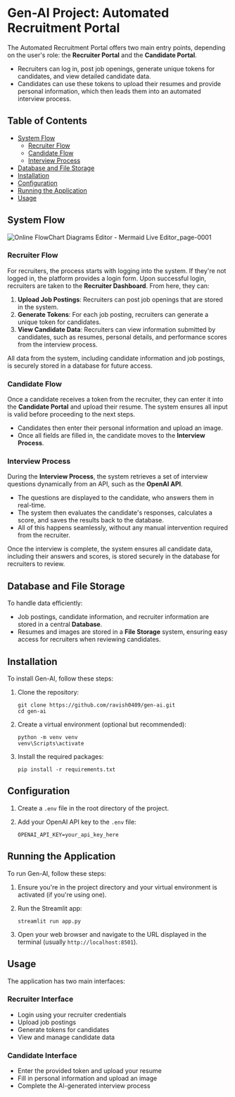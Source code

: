 

# Gen-AI Project: Automated Recruitment Portal

The Automated Recruitment Portal offers two main entry points, depending on the user's role: the **Recruiter Portal** and the **Candidate Portal**.

- Recruiters can log in, post job openings, generate unique tokens for candidates, and view detailed candidate data.
- Candidates can use these tokens to upload their resumes and provide personal information, which then leads them into an automated interview process.

## Table of Contents
- [System Flow](#system-flow)
  - [Recruiter Flow](#recruiter-flow)
  - [Candidate Flow](#candidate-flow)
  - [Interview Process](#interview-process)
- [Database and File Storage](#database-and-file-storage)
- [Installation](#installation)
- [Configuration](#configuration)
- [Running the Application](#running-the-application)
- [Usage](#usage)

## System Flow

![Online FlowChart   Diagrams Editor - Mermaid Live Editor_page-0001](https://github.com/user-attachments/assets/3abba203-4225-4b71-b08e-99d6e5ad9410) 

### Recruiter Flow

For recruiters, the process starts with logging into the system. If they're not logged in, the platform provides a login form. Upon successful login, recruiters are taken to the **Recruiter Dashboard**. From here, they can:

1. **Upload Job Postings**: Recruiters can post job openings that are stored in the system.
2. **Generate Tokens**: For each job posting, recruiters can generate a unique token for candidates.
3. **View Candidate Data**: Recruiters can view information submitted by candidates, such as resumes, personal details, and performance scores from the interview process.

All data from the system, including candidate information and job postings, is securely stored in a database for future access.

### Candidate Flow

Once a candidate receives a token from the recruiter, they can enter it into the **Candidate Portal** and upload their resume. The system ensures all input is valid before proceeding to the next steps.

- Candidates then enter their personal information and upload an image.
- Once all fields are filled in, the candidate moves to the **Interview Process**.

### Interview Process

During the **Interview Process**, the system retrieves a set of interview questions dynamically from an API, such as the **OpenAI API**.

- The questions are displayed to the candidate, who answers them in real-time.
- The system then evaluates the candidate's responses, calculates a score, and saves the results back to the database.
- All of this happens seamlessly, without any manual intervention required from the recruiter.

Once the interview is complete, the system ensures all candidate data, including their answers and scores, is stored securely in the database for recruiters to review.

## Database and File Storage

To handle data efficiently:

- Job postings, candidate information, and recruiter information are stored in a central **Database**.
- Resumes and images are stored in a **File Storage** system, ensuring easy access for recruiters when reviewing candidates.


## Installation

To install Gen-AI, follow these steps:

1. Clone the repository:
   ```
   git clone https://github.com/ravish0409/gen-ai.git
   cd gen-ai
   ```

2. Create a virtual environment (optional but recommended):
   ```
   python -m venv venv
   venv\Scripts\activate
   ```

3. Install the required packages:
   ```
   pip install -r requirements.txt
   ```

## Configuration

1. Create a `.env` file in the root directory of the project.

2. Add your OpenAI API key to the `.env` file:
   ```
   OPENAI_API_KEY=your_api_key_here
   ```

## Running the Application

To run Gen-AI, follow these steps:

1. Ensure you're in the project directory and your virtual environment is activated (if you're using one).

2. Run the Streamlit app:
   ```
   streamlit run app.py
   ```

3. Open your web browser and navigate to the URL displayed in the terminal (usually `http://localhost:8501`).

## Usage

The application has two main interfaces:

### Recruiter Interface
- Login using your recruiter credentials
- Upload job postings
- Generate tokens for candidates
- View and manage candidate data

### Candidate Interface
- Enter the provided token and upload your resume
- Fill in personal information and upload an image
- Complete the AI-generated interview process

